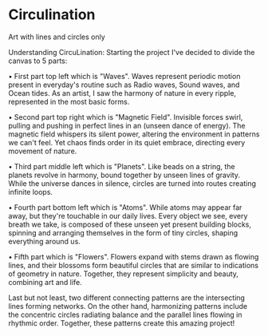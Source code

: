 # Circulination
Art with lines and circles only

Understanding CircuLination:
Starting the project I've decided to divide the canvas to 5 parts:

• First part top left which is "Waves". Waves represent periodic motion present in everyday's routine such as Radio waves, Sound waves, and Ocean tides. As an artist, I saw the harmony of nature in every ripple, represented in the most basic forms.

• Second part top right which is "Magnetic Field". Invisible forces swirl, pulling and pushing in perfect lines in an (unseen dance of energy). The magnetic field whispers its silent power, altering the environment in patterns we can't feel. Yet chaos finds order in its quiet embrace, directing every movement of nature.

• Third part middle left which is "Planets". Like beads on a string, the planets revolve in harmony, bound together by unseen lines of gravity. While the universe dances in silence, circles are turned into routes creating infinite loops.

• Fourth part bottom left which is "Atoms". While atoms may appear far away, but they're touchable in our daily lives. Every object we see, every breath we take, is composed of these unseen yet present building blocks, spinning and arranging themselves in the form of tiny circles, shaping everything around us.

• Fifth part which is "Flowers". Flowers expand with stems drawn as flowing lines, and their blossoms form beautiful circles that are similar to indications of geometry in nature. Together, they represent simplicity and beauty, combining art and life.

Last but not least, two different connecting patterns are the intersecting lines forming networks. On the other hand, harmonizing patterns include the concentric circles radiating balance and the parallel lines flowing in rhythmic order. Together, these patterns create this amazing project! 
